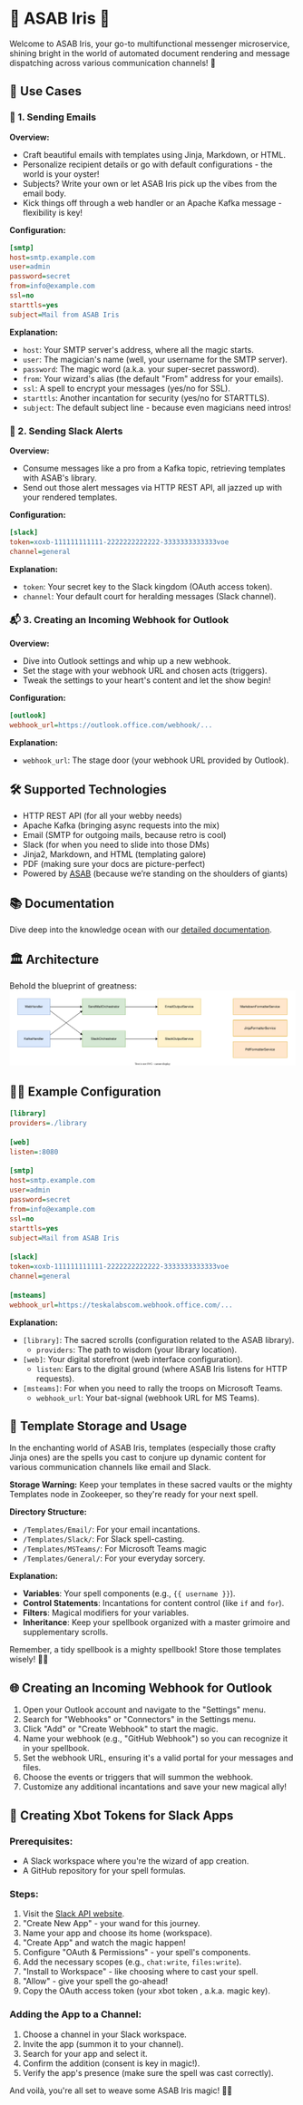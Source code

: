 # 🌟 ASAB Iris 🌟

Welcome to ASAB Iris, your go-to multifunctional messenger microservice, shining bright in the world of automated document rendering and message dispatching across various communication channels! 🚀

## 🎯 Use Cases

### 📧 1. Sending Emails

**Overview:**
- Craft beautiful emails with templates using Jinja, Markdown, or HTML.
- Personalize recipient details or go with default configurations - the world is your oyster!
- Subjects? Write your own or let ASAB Iris pick up the vibes from the email body.
- Kick things off through a web handler or an Apache Kafka message - flexibility is key!

**Configuration:**
```ini
[smtp]
host=smtp.example.com
user=admin
password=secret
from=info@example.com
ssl=no
starttls=yes
subject=Mail from ASAB Iris
```
**Explanation:**
- `host`: Your SMTP server's address, where all the magic starts.
- `user`: The magician's name (well, your username for the SMTP server).
- `password`: The magic word (a.k.a. your super-secret password).
- `from`: Your wizard's alias (the default "From" address for your emails).
- `ssl`: A spell to encrypt your messages (yes/no for SSL).
- `starttls`: Another incantation for security (yes/no for STARTTLS).
- `subject`: The default subject line - because even magicians need intros!

### 🚨 2. Sending Slack Alerts

**Overview:**
- Consume messages like a pro from a Kafka topic, retrieving templates with ASAB's library.
- Send out those alert messages via HTTP REST API, all jazzed up with your rendered templates.

**Configuration:**
```ini
[slack]
token=xoxb-111111111111-2222222222222-3333333333333voe
channel=general
```
**Explanation:**
- `token`: Your secret key to the Slack kingdom (OAuth access token).
- `channel`: Your default court for heralding messages (Slack channel).

### 📬 3. Creating an Incoming Webhook for Outlook

**Overview:**
- Dive into Outlook settings and whip up a new webhook.
- Set the stage with your webhook URL and chosen acts (triggers).
- Tweak the settings to your heart's content and let the show begin!

**Configuration:**
```ini
[outlook]
webhook_url=https://outlook.office.com/webhook/...
```
**Explanation:**
- `webhook_url`: The stage door (your webhook URL provided by Outlook).

## 🛠 Supported Technologies
- HTTP REST API (for all your webby needs)
- Apache Kafka (bringing async requests into the mix)
- Email (SMTP for outgoing mails, because retro is cool)
- Slack (for when you need to slide into those DMs)
- Jinja2, Markdown, and HTML (templating galore)
- PDF (making sure your docs are picture-perfect)
- Powered by [ASAB](https://github.com/TeskaLabs/asab) (because we’re standing on the shoulders of giants)

## 📚 Documentation
Dive deep into the knowledge ocean with our [detailed documentation](https://teskalabs.github.io/asab-iris/).

## 🏛 Architecture
Behold the blueprint of greatness: ![ASAB Iris Architecture](./docs/asab-iris-architecture.drawio.svg)

## 🧙‍♂️ Example Configuration

```ini
[library]
providers=./library

[web]
listen=:8080

[smtp]
host=smtp.example.com
user=admin
password=secret
from=info@example.com
ssl=no
starttls=yes
subject=Mail from ASAB Iris

[slack]
token=xoxb-111111111111-2222222222222-3333333333333voe
channel=general

[msteams]
webhook_url=https://teskalabscom.webhook.office.com/...
```
**Explanation:**
- `[library]`: The sacred scrolls (configuration related to the ASAB library).
  - `providers`: The path to wisdom (your library location).
- `[web]`: Your digital storefront (web interface configuration).
  - `listen`: Ears to the digital ground (where ASAB Iris listens for HTTP requests).
- `[msteams]`: For when you need to rally the troops on Microsoft Teams.
  - `webhook_url`: Your bat-signal (webhook URL for MS Teams).

## 🎨 Template Storage and Usage

In the enchanting world of ASAB Iris, templates (especially those crafty Jinja ones) are the spells you cast to conjure up dynamic content for various communication channels like email and Slack.

**Storage Warning:**
Keep your templates in these sacred vaults or the mighty Templates node in Zookeeper, so they're ready for your next spell.

**Directory Structure:**
- `/Templates/Email/`: For your email incantations.
- `/Templates/Slack/`: For Slack spell-casting.
- `/Templates/MSTeams/`: For Microsoft Teams magic
- `/Templates/General/`: For your everyday sorcery.

**Explanation:**
- **Variables**: Your spell components (e.g., `{{ username }}`).
- **Control Statements**: Incantations for content control (like `if` and `for`).
- **Filters**: Magical modifiers for your variables.
- **Inheritance**: Keep your spellbook organized with a master grimoire and supplementary scrolls.

Remember, a tidy spellbook is a mighty spellbook! Store those templates wisely! 📜✨

## 🌐 Creating an Incoming Webhook for Outlook

1. Open your Outlook account and navigate to the "Settings" menu.
2. Search for "Webhooks" or "Connectors" in the Settings menu.
3. Click "Add" or "Create Webhook" to start the magic.
4. Name your webhook (e.g., "GitHub Webhook") so you can recognize it in your spellbook.
5. Set the webhook URL, ensuring it's a valid portal for your messages and files.
6. Choose the events or triggers that will summon the webhook.
7. Customize any additional incantations and save your new magical ally!

## 🤖 Creating Xbot Tokens for Slack Apps

### Prerequisites:
- A Slack workspace where you're the wizard of app creation.
- A GitHub repository for your spell formulas.

### Steps:
1. Visit the [Slack API website](https://api.slack.com/apps).
2. "Create New App" - your wand for this journey.
3. Name your app and choose its home (workspace).
4. "Create App" and watch the magic happen!
5. Configure "OAuth & Permissions" - your spell's components.
6. Add the necessary scopes (e.g., `chat:write`, `files:write`).
7. "Install to Workspace" - like choosing where to cast your spell.
8. "Allow" - give your spell the go-ahead!
9. Copy the OAuth access token (your xbot token , a.k.a. magic key).

### Adding the App to a Channel:
1. Choose a channel in your Slack workspace.
2. Invite the app (summon it to your channel).
3. Search for your app and select it.
4. Confirm the addition (consent is key in magic!).
5. Verify the app's presence (make sure the spell was cast correctly).

And voilà, you're all set to weave some ASAB Iris magic! 🌈✨
